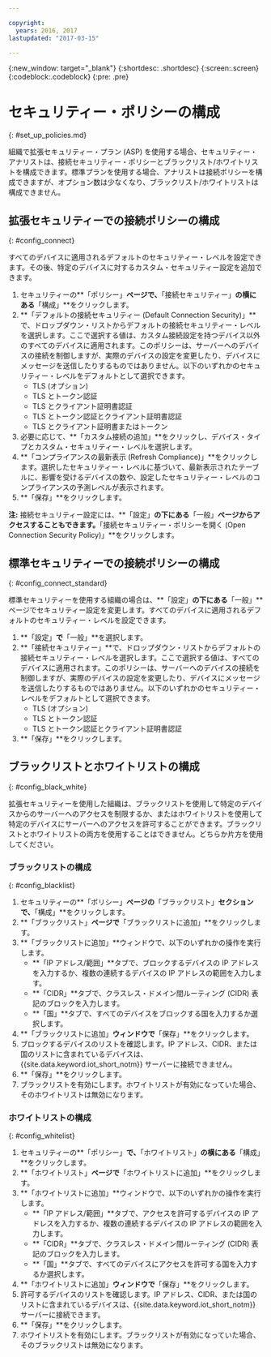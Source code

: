 ```yaml
---

copyright:
  years: 2016, 2017
lastupdated: "2017-03-15"

---
```


{:new_window: target="\_blank"}
{:shortdesc: .shortdesc}
{:screen:.screen}
{:codeblock:.codeblock}
{:pre: .pre}

# セキュリティー・ポリシーの構成
{: #set_up_policies.md}

組織で拡張セキュリティー・プラン (ASP) を使用する場合、セキュリティー・アナリストは、接続セキュリティー・ポリシーとブラックリスト/ホワイトリストを構成できます。標準プランを使用する場合、アナリストは接続ポリシーを構成できますが、オプション数は少なくなり、ブラックリスト/ホワイトリストは構成できません。

## 拡張セキュリティーでの接続ポリシーの構成
{: #config_connect}

すべてのデバイスに適用されるデフォルトのセキュリティー・レベルを設定できます。その後、特定のデバイスに対するカスタム・セキュリティー設定を追加できます。

1. セキュリティーの**「ポリシー」**ページで、**「接続セキュリティー」**の横にある**「構成」**をクリックします。
2. **「デフォルトの接続セキュリティー (Default Connection Security)」**で、ドロップダウン・リストからデフォルトの接続セキュリティー・レベルを選択します。ここで選択する値は、カスタム接続設定を持つデバイス以外のすべてのデバイスに適用されます。このポリシーは、サーバーへのデバイスの接続を制御しますが、実際のデバイスの設定を変更したり、デバイスにメッセージを送信したりするものではありません。以下のいずれかのセキュリティー・レベルをデフォルトとして選択できます。
    - TLS (オプション)
    - TLS とトークン認証
    - TLS とクライアント証明書認証
    - TLS とトークン認証とクライアント証明書認証
    - TLS とクライアント証明書またはトークン
3. 必要に応じて、**「カスタム接続の追加」**をクリックし、デバイス・タイプとカスタム・セキュリティー・レベルを選択します。 
3. **「コンプライアンスの最新表示 (Refresh Compliance)」**をクリックします。選択したセキュリティー・レベルに基づいて、最新表示されたテーブルに、影響を受けるデバイスの数や、設定したセキュリティー・レベルのコンプライアンスの予測レベルが表示されます。
4. **「保存」**をクリックします。  

**注:**
接続セキュリティー設定には、**「設定」**の下にある**「一般」**ページからアクセスすることもできます。**「接続セキュリティー・ポリシーを開く (Open Connection Security Policy)」**をクリックします。

## 標準セキュリティーでの接続ポリシーの構成
{: #config_connect_standard}

標準セキュリティーを使用する組織の場合は、**「設定」**の下にある**「一般」**ページでセキュリティー設定を変更します。すべてのデバイスに適用されるデフォルトのセキュリティー・レベルを設定できます。

1. **「設定」**で**「一般」**を選択します。
2. **「接続セキュリティー」**で、ドロップダウン・リストからデフォルトの接続セキュリティー・レベルを選択します。ここで選択する値は、すべてのデバイスに適用されます。このポリシーは、サーバーへのデバイスの接続を制御しますが、実際のデバイスの設定を変更したり、デバイスにメッセージを送信したりするものではありません。以下のいずれかのセキュリティー・レベルをデフォルトとして選択できます。
    - TLS (オプション)
    - TLS とトークン認証
    - TLS とトークン認証とクライアント証明書認証
4. **「保存」**をクリックします。  

## ブラックリストとホワイトリストの構成
{: #config_black_white}

拡張セキュリティーを使用した組織は、ブラックリストを使用して特定のデバイスからのサーバーへのアクセスを制限するか、またはホワイトリストを使用して特定のデバイスにサーバーへのアクセスを許可することができます。ブラックリストとホワイトリストの両方を使用することはできません。どちらか片方を使用してください。

### ブラックリストの構成
{: #config_blacklist}

1. セキュリティーの**「ポリシー」**ページの**「ブラックリスト」**セクションで、**「構成」**をクリックします。
2. **「ブラックリスト」**ページで**「ブラックリストに追加」**をクリックします。
3. **「ブラックリストに追加」**ウィンドウで、以下のいずれかの操作を実行します。
    - **「IP アドレス/範囲」**タブで、ブロックするデバイスの IP アドレスを入力するか、複数の連続するデバイスの IP アドレスの範囲を入力します。
    - **「CIDR」**タブで、クラスレス・ドメイン間ルーティング (CIDR) 表記のブロックを入力します。
    - **「国」**タブで、すべてのデバイスをブロックする国を入力するか選択します。
4. **「ブラックリストに追加」**ウィンドウで**「保存」**をクリックします。
5. ブロックするデバイスのリストを確認します。IP アドレス、CIDR、または国のリストに含まれているデバイスは、{{site.data.keyword.iot_short_notm}} サーバーに接続できません。
6. **「保存」**をクリックします。
7. ブラックリストを有効にします。ホワイトリストが有効になっていた場合、そのホワイトリストは無効になります。

### ホワイトリストの構成
{: #config_whitelist}

1. セキュリティーの**「ポリシー」**で、**「ホワイトリスト」**の横にある**「構成」**をクリックします。
2. **「ホワイトリスト」**ページで**「ホワイトリストに追加」**をクリックします。
3. **「ホワイトリストに追加」**ウィンドウで、以下のいずれかの操作を実行します。
    - **「IP アドレス/範囲」**タブで、アクセスを許可するデバイスの IP アドレスを入力するか、複数の連続するデバイスの IP アドレスの範囲を入力します。
    - **「CIDR」**タブで、クラスレス・ドメイン間ルーティング (CIDR) 表記のブロックを入力します。
    - **「国」**タブで、すべてのデバイスにアクセスを許可する国を入力するか選択します。
4. **「ホワイトリストに追加」**ウィンドウで**「保存」**をクリックします。
5. 許可するデバイスのリストを確認します。IP アドレス、CIDR、または国のリストに含まれているデバイスは、{{site.data.keyword.iot_short_notm}} サーバーに接続できます。
6. **「保存」**をクリックします。
7. ホワイトリストを有効にします。ブラックリストが有効になっていた場合、そのブラックリストは無効になります。
